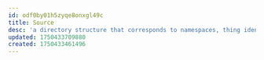 ```yaml
---
id: odf0by01h5zyqe8onxgl49c
title: Source
desc: 'a directory structure that corresponds to namespaces, thing identifiers, and datasets; plus assets, configuration, and metadata'
updated: 1750433709880
created: 1750433461496
---
```


